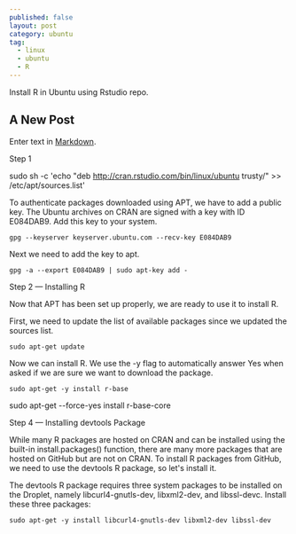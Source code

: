 ```yaml
---
published: false
layout: post
category: ubuntu
tag:
  - linux
  - ubuntu
  - R
---
```

Install R in Ubuntu using Rstudio repo. 

## A New Post

Enter text in [Markdown](https://www.digitalocean.com/community/tutorials/how-to-set-up-r-on-ubuntu-14-04). 

Step 1

sudo sh -c 'echo "deb http://cran.rstudio.com/bin/linux/ubuntu trusty/" >> /etc/apt/sources.list'

To authenticate packages downloaded using APT, we have to add a public key. The Ubuntu archives on CRAN are signed with a key with ID E084DAB9. Add this key to your system.

    gpg --keyserver keyserver.ubuntu.com --recv-key E084DAB9

Next we need to add the key to apt.

    gpg -a --export E084DAB9 | sudo apt-key add -

Step 2 — Installing R

Now that APT has been set up properly, we are ready to use it to install R.

First, we need to update the list of available packages since we updated the sources list.

    sudo apt-get update

Now we can install R. We use the -y flag to automatically answer Yes when asked if we are sure we want to download the package.

    sudo apt-get -y install r-base


sudo apt-get --force-yes install r-base-core


Step 4 — Installing devtools Package

While many R packages are hosted on CRAN and can be installed using the built-in install.packages() function, there are many more packages that are hosted on GitHub but are not on CRAN. To install R packages from GitHub, we need to use the devtools R package, so let's install it.

The devtools R package requires three system packages to be installed on the Droplet, namely libcurl4-gnutls-dev, libxml2-dev, and libssl-devc. Install these three packages:

    sudo apt-get -y install libcurl4-gnutls-dev libxml2-dev libssl-dev


